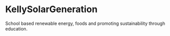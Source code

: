# KellySolarGeneration
School based renewable energy, foods and promoting sustainability through education.
